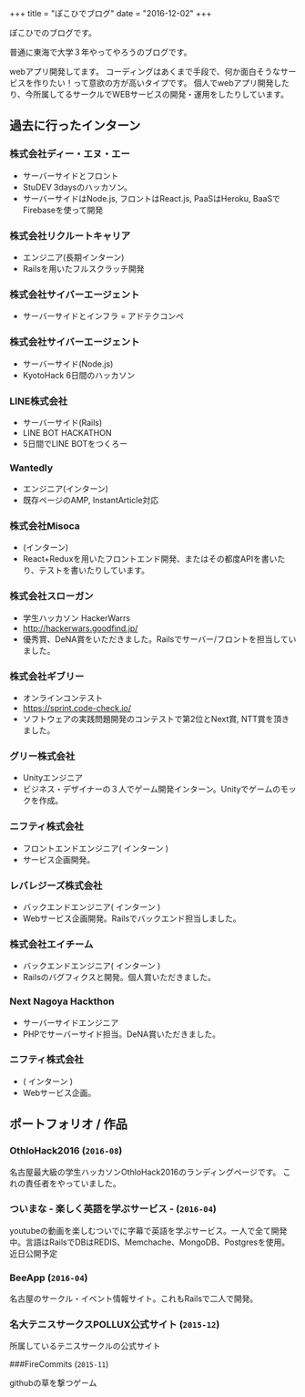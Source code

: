 +++
title = "ぽこひでブログ"
date = "2016-12-02"
+++

ぽこひでのブログです。

普通に東海で大学３年やってやろうのブログです。

webアプリ開発してます。
コーディングはあくまで手段で、何か面白そうなサービスを作りたい！って意欲の方が高いタイプです。
個人でwebアプリ開発したり、今所属してるサークルでWEBサービスの開発・運用をしたりしています。

## 過去に行ったインターン

### 株式会社ディー・エヌ・エー
- サーバーサイドとフロント
- StuDEV 3daysのハッカソン。
- サーバーサイドはNode.js, フロントはReact.js, PaaSはHeroku, BaaSでFirebaseを使って開発

### 株式会社リクルートキャリア
- エンジニア(長期インターン)
- Railsを用いたフルスクラッチ開発

### 株式会社サイバーエージェント
- サーバーサイドとインフラ
= アドテクコンペ

### 株式会社サイバーエージェント
- サーバーサイド(Node.js)
- KyotoHack 6日間のハッカソン

### LINE株式会社
- サーバーサイド(Rails)
- LINE BOT HACKATHON
- 5日間でLINE BOTをつくろー

### Wantedly
- エンジニア(インターン)
- 既存ページのAMP, InstantArticle対応

### 株式会社Misoca
- (インターン)
- React+Reduxを用いたフロントエンド開発、またはその都度APIを書いたり、テストを書いたりしています。

### 株式会社スローガン
- 学生ハッカソン HackerWarrs
- http://hackerwars.goodfind.jp/
- 優秀賞、DeNA賞をいただきました。Railsでサーバー/フロントを担当していました。

### 株式会社ギブリー
- オンラインコンテスト
- https://sprint.code-check.io/
- ソフトウェアの実践問題開発のコンテストで第2位とNext賞, NTT賞を頂きました。

### グリー株式会社
- Unityエンジニア
- ビジネス・デザイナーの３人でゲーム開発インターン。Unityでゲームのモックを作成。

### ニフティ株式会社
- フロントエンドエンジニア( インターン )
- サービス企画開発。

### レバレジーズ株式会社
- バックエンドエンジニア( インターン )
- Webサービス企画開発。Railsでバックエンド担当しました。

### 株式会社エイチーム
- バックエンドエンジニア( インターン )
- Railsのバグフィクスと開発。個人賞いただきました。

### Next Nagoya Hackthon
- サーバーサイドエンジニア
- PHPでサーバーサイド担当。DeNA賞いただきました。

### ニフティ株式会社
- ( インターン )
- Webサービス企画。


## ポートフォリオ / 作品

### OthloHack2016 (`2016-08`)

名古屋最大級の学生ハッカソンOthloHack2016のランディングページです。 これの責任者をやっていました。

### ついまな - 楽しく英語を学ぶサービス - (`2016-04`)

youtubeの動画を楽しむついでに字幕で英語を学ぶサービス。一人で全て開発中。言語はRailsでDBはREDIS、Memchache、MongoDB、Postgresを使用。近日公開予定


### BeeApp (`2016-04`)

名古屋のサークル・イベント情報サイト。これもRailsで二人で開発。


### 名大テニスサークスPOLLUX公式サイト (`2015-12`)

所属しているテニスサークルの公式サイト


###FireCommits (`2015-11`)

githubの草を撃つゲーム
